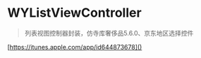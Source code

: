 # WYListViewController

> 列表视图控制器封装，仿寺库奢侈品5.6.0、京东地区选择控件

[https://itunes.apple.com/app/id644873678]()